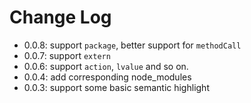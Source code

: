 # Change Log

- 0.0.8: support `package`, better support for `methodCall`
- 0.0.7: support `extern`
- 0.0.6: support `action`, `lvalue` and so on.
- 0.0.4: add corresponding node_modules
- 0.0.3: support some basic semantic highlight